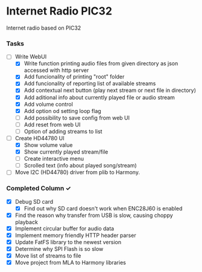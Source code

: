 # Internet Radio PIC32
Internet radio based on PIC32

### Tasks
- [ ] Write WebUI
  - [x] Write function printing audio files from given directory as json accessed with http server
  - [x] Add funcionality of printing "root" folder
  - [x] Add funcionality of reporting list of available streams
  - [x] Add contextual next button (play next stream or next file in directory)
  - [x] Add aditional info about currently played file or audio stream
  - [x] Add volume control
  - [x] Add option od setting loop flag
  - [ ] Add possibility to save config from web UI
  - [ ] Add reset from web UI
  - [ ] Option of adding streams to list
- [ ] Create HD44780 UI
  - [x] Show volume value
  - [x] Show currently played stream/file
  - [ ] Create interactive menu
  - [ ] Scrolled text (info about played song/stream)
- [ ] Move I2C (HD44780) driver from plib to Harmony.

### Completed Column ✓
- [x] Debug SD card
  - [x] Find out why SD card doesn't work when ENC28J60 is enabled
- [x] Find the reason why transfer from USB is slow, causing choppy playback
- [x] Implement circular buffer for audio data
- [x] Implement memory friendly HTTP header parser
- [x] Update FatFS library to the newest version
- [x] Determine why SPI Flash is so slow
- [x] Move list of streams to file
- [x] Move project from MLA to Harmony libraries
